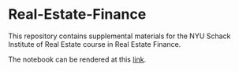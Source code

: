 # Real-Estate-Finance
This repository contains supplemental materials for the NYU Schack Institute of Real Estate course in Real Estate Finance.

The notebook can be rendered at this [link](https://nbviewer.jupyter.org/github/thsavage/Real-Estate-Finance/blob/main/Commercial%20Real%20Estate%20Finance%20Supplemental%20Notes.ipynb).
